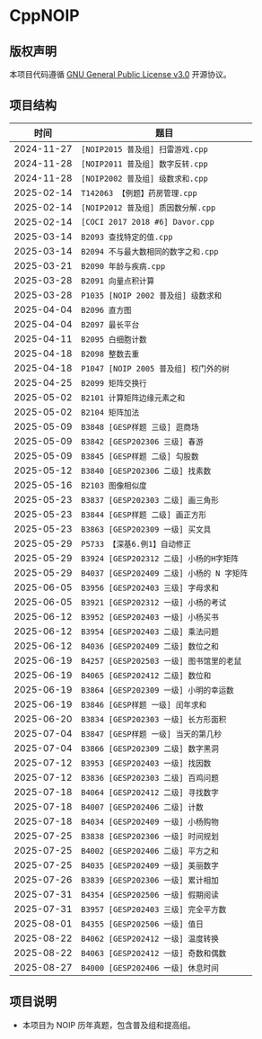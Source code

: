 # CppNOIP

## 版权声明

本项目代码遵循 [GNU General Public License v3.0](LICENSE) 开源协议。

## 项目结构

| <center>时间</center> | <center>题目</center>                |
| --------------------- | ------------------------------------ |
| 2024-11-27            | `[NOIP2015 普及组] 扫雷游戏.cpp`     |
| 2024-11-28            | `[NOIP2011 普及组] 数字反转.cpp`     |
| 2024-11-28            | `[NOIP2002 普及组] 级数求和.cpp`     |
| 2025-02-14            | `T142063 【例题】药房管理.cpp`       |
| 2025-02-14            | `[NOIP2012 普及组] 质因数分解.cpp`   |
| 2025-02-14            | `[COCI 2017 2018 #6] Davor.cpp`      |
| 2025-03-14            | `B2093 查找特定的值.cpp`             |
| 2025-03-14            | `B2094 不与最大数相同的数字之和.cpp` |
| 2025-03-21            | `B2090 年龄与疾病.cpp`               |
| 2025-03-28            | `B2091 向量点积计算`                 |
| 2025-03-28            | `P1035 [NOIP 2002 普及组] 级数求和`  |
| 2025-04-04            | `B2096 直方图`                       |
| 2025-04-04            | `B2097 最长平台`                     |
| 2025-04-11            | `B2095 白细胞计数`                   |
| 2025-04-18            | `B2098 整数去重`                    |
| 2025-04-18            | `P1047 [NOIP 2005 普及组] 校门外的树` |
| 2025-04-25            | `B2099 矩阵交换行`                   |
| 2025-05-02            | `B2101 计算矩阵边缘元素之和`           |
| 2025-05-02            | `B2104 矩阵加法`                     |
| 2025-05-09            | `B3848 [GESP样题 三级] 逛商场`        |
| 2025-05-09            | `B3842 [GESP202306 三级] 春游`       |
| 2025-05-09            | `B3845 [GESP样题 二级] 勾股数`        |
| 2025-05-12            | `B3840 [GESP202306 二级] 找素数`     |
| 2025-05-16            | `B2103 图像相似度`                   |
| 2025-05-23            | `B3837 [GESP202303 二级] 画三角形`   |
| 2025-05-23            | `B3844 [GESP样题 二级] 画正方形`      |
| 2025-05-23            | `B3863 [GESP202309 一级] 买文具`     |
| 2025-05-29            | `P5733 【深基6.例1】自动修正`         |
| 2025-05-29            | `B3924 [GESP202312 二级] 小杨的H字矩阵`|
| 2025-05-29            | `B4037 [GESP202409 二级] 小杨的 N 字矩阵`|
| 2025-06-05            | `B3956 [GESP202403 三级] 字母求和`    |
| 2025-06-05            | `B3921 [GESP202312 一级] 小杨的考试`  |
| 2025-06-12            | `B3952 [GESP202403 一级] 小杨买书`    |
| 2025-06-12            | `B3954 [GESP202403 二级] 乘法问题`    |
| 2025-06-12            | `B4036 [GESP202409 二级] 数位之和`    |
| 2025-06-19            | `B4257 [GESP202503 一级] 图书馆里的老鼠`|
| 2025-06-19            | `B4065 [GESP202412 二级] 数位和`      |
| 2025-06-19            | `B3864 [GESP202309 一级] 小明的幸运数` |
| 2025-06-19            | `B3846 [GESP样题 一级] 闰年求和`       |
| 2025-06-20            | `B3834 [GESP202303 一级] 长方形面积`   |
| 2025-07-04            | `B3847 [GESP样题 一级] 当天的第几秒`    |
| 2025-07-04            | `B3866 [GESP202309 二级] 数字黑洞`    |
| 2025-07-12            | `B3953 [GESP202403 一级] 找因数`      |
| 2025-07-12            | `B3836 [GESP202303 二级] 百鸡问题`    |
| 2025-07-18            | `B4064 [GESP202412 二级] 寻找数字`    |
| 2025-07-18            | `B4007 [GESP202406 二级] 计数`        |
| 2025-07-18            | `B4034 [GESP202409 一级] 小杨购物`    |
| 2025-07-25            | `B3838 [GESP202306 一级] 时间规划`    |
| 2025-07-25            | `B4002 [GESP202406 二级] 平方之和`    |
| 2025-07-25            | `B4035 [GESP202409 一级] 美丽数字`    |
| 2025-07-26            | `B3839 [GESP202306 一级] 累计相加`    |
| 2025-07-31            | `B4354 [GESP202506 一级] 假期阅读`    |
| 2025-07-31            | `B3957 [GESP202403 三级] 完全平方数`   |
| 2025-08-01            | `B4355 [GESP202506 一级] 值日`        |
| 2025-08-22            | `B4062 [GESP202412 一级] 温度转换`    |
| 2025-08-22            | `B4063 [GESP202412 一级] 奇数和偶数`   |
| 2025-08-27            | `B4000 [GESP202406 一级] 休息时间`    |

## 项目说明

- 本项目为 NOIP 历年真题，包含普及组和提高组。
